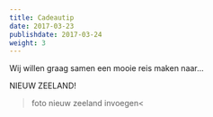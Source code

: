 ```yaml
---
title: Cadeautip
date: 2017-03-23
publishdate: 2017-03-24
weight: 3
---
```


Wij willen graag samen een mooie reis maken naar...

NIEUW ZEELAND!

>foto nieuw zeeland invoegen< 
